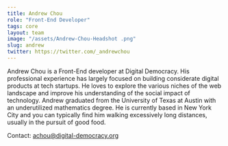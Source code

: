 ```yaml
---
title: Andrew Chou 
role: "Front-End Developer"
tags: core
layout: team
image: "/assets/Andrew-Chou-Headshot .png"
slug: andrew
twitter: https://twitter.com/_andrewchou
---
```


Andrew Chou is a Front-End developer at Digital Democracy. His professional experience has largely focused on building considerate digital products at tech startups. He loves to explore the various niches of the web landscape and improve his understanding of the social impact of technology.
Andrew graduated from the University of Texas at Austin with an underutilized mathematics degree. He is currently based in New York City and you can typically find him walking excessively long distances, usually in the pursuit of good food. 

Contact: [achou@digital-democracy.org](achou@digital-democracy.org)

